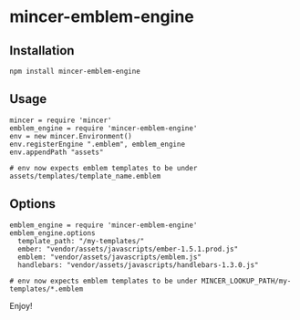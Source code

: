 mincer-emblem-engine
====================

Installation
------------

    npm install mincer-emblem-engine

Usage
------------

    mincer = require 'mincer'
    emblem_engine = require 'mincer-emblem-engine'
    env = new mincer.Environment()
    env.registerEngine ".emblem", emblem_engine
    env.appendPath "assets"

    # env now expects emblem templates to be under assets/templates/template_name.emblem

Options
------------

    emblem_engine = require 'mincer-emblem-engine'
    emblem_engine.options
      template_path: "/my-templates/"
      ember: "vendor/assets/javascripts/ember-1.5.1.prod.js"
      emblem: "vendor/assets/javascripts/emblem.js"
      handlebars: "vendor/assets/javascripts/handlebars-1.3.0.js"

    # env now expects emblem templates to be under MINCER_LOOKUP_PATH/my-templates/*.emblem

Enjoy!
